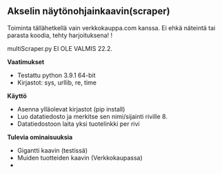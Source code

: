 ## Akselin näytönohjainkaavin(scraper)

  

Toiminta tällähetkellä vain verkkokauppa.com kanssa. 
Ei ehkä näteintä tai parasta koodia, tehty harjoituksena! !

multiScraper.py EI OLE VALMIS 22.2.

**Vaatimukset**

 - Testattu python 3.9.1 64-bit
 - Kirjastot: sys, urllib, re, time

**Käyttö**

 - Asenna ylläolevat kirjastot (pip install)
 - Luo datatiedosto ja merkitse sen nimi/sijainti riville 8.
 - Datatiedostoon laita yksi tuotelinkki per rivi

**Tulevia ominaisuuksia**

 - Gigantti kaavin (testissä)
 - Muiden tuotteiden kaavin (Verkkokaupassa)
 - 

